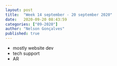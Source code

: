 ```yaml
---
layout: post
title:  "Week 14 september - 20 september 2020"
date:   2020-09-20 08:43:59
categories: ["09-2020"]
author: "Nelson Gonçalves"
published: true
---
```


* mostly website dev
* tech support
* AR

